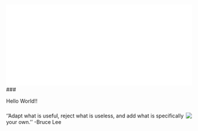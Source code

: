 <img src="https://github.com/kkbbmrl/kkbbmrl/blob/main/hadilism.svg" alt="Hey I'm Bachir zekhnine "/>
###


<p align="left">Hello World!!</p>

###

<img align="right" height="200" src="https://upload.wikimedia.org/wikipedia/commons/thumb/c/ca/Bruce_Lee_1973.jpg/250px-Bruce_Lee_1973.jpg"  />

###

<p align="left">‘’Adapt what is useful, reject what is useless, and add what is specifically your own.’’ -Bruce Lee</p>

###
